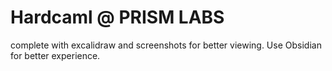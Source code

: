 # Hardcaml @ PRISM LABS
complete with excalidraw and screenshots for better viewing. Use Obsidian for better experience.
